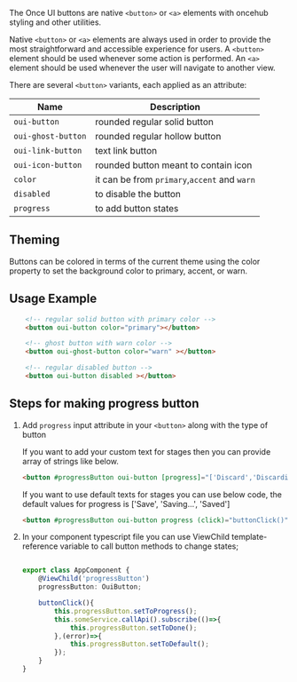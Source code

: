 The Once UI buttons are native `<button>` or `<a>` elements with oncehub styling and other utilities.


Native `<button>` or `<a>` elements are always used in order to provide the most straightforward and accessible experience for users.
A `<button>` element should be used whenever some action is performed. An `<a>` element should be used whenever the user will navigate to another view.

There are several `<button>` variants, each applied as an attribute:

| **Name**                        | **Description**                                            |
| -----------------------------   | ---------------------------------------------------------- |
| `oui-button`                    | rounded regular solid button                               |      
| `oui-ghost-button`              | rounded regular hollow button                              |
| `oui-link-button`               | text link button                                           |
| `oui-icon-button`               | rounded button meant to contain icon                       |
| `color`                         | it can be from `primary`,`accent` and `warn`               |
| `disabled`                      | to disable the button                                      |
| `progress`                      | to add button states                                       |


## Theming

Buttons can be colored in terms of the current theme using the color property to set the background color to primary, accent, or warn.

## Usage Example

```html
    <!-- regular solid button with primary color -->
    <button oui-button color="primary"></button>

    <!-- ghost button with warn color -->
    <button oui-ghost-button color="warn" ></button>

    <!-- regular disabled button -->
    <button oui-button disabled ></button>
```

## Steps for making progress button

1. Add `progress` input attribute in your `<button>` along with the type of button

    If you want to add your custom text for stages then you can provide array of strings like below.

    ``` html
    <button #progressButton oui-button [progress]="['Discard','Discarding...','Discarded']" (click)="buttonClick()"></button>
    ```

    If you want to use default texts for stages you can use below code, the default values 
    for progress is ['Save', 'Saving...', 'Saved']

    ``` html
    <button #progressButton oui-button progress (click)="buttonClick()"></button>
    ```


2. In your component typescript file you can use ViewChild template-reference variable to call button methods to change states;

    ```typescript

    export class AppComponent {
        @ViewChild('progressButton')
        progressButton: OuiButton;

        buttonClick(){
            this.progressButton.setToProgress();
            this.someService.callApi().subscribe(()=>{
                this.progressButton.setToDone();
            },(error)=>{
                this.progressButton.setToDefault();
            });
        }
    }

    ```

